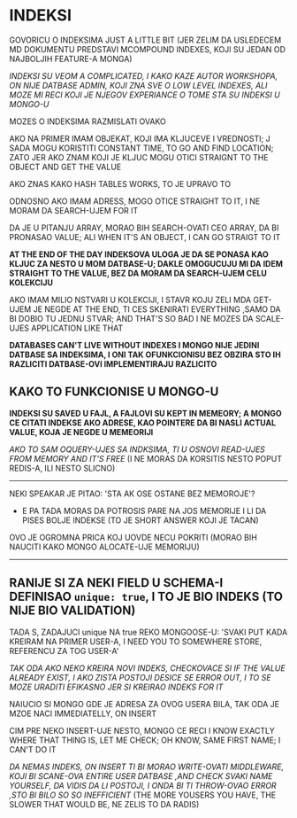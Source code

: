 # INDEKSI

GOVORICU O INDEKSIMA JUST A LITTLE BIT (JER ZELIM DA  USLEDECEM MD DOKUMENTU PREDSTAVI MCOMPOUND INDEXES, KOJI SU JEDAN OD NAJBOLJIH FEATURE-A MONGA)

*INDEKSI SU VEOM A COMPLICATED, I KAKO KAZE AUTOR WORKSHOPA, ON NIJE DATBASE ADMIN, KOJI ZNA SVE O LOW LEVEL INDEXES, ALI MOZE MI RECI KOJI JE NJEGOV EXPERIANCE O TOME STA SU INDEKSI U MONGO-U*

MOZES O INDEKSIMA RAZMISLATI OVAKO

AKO NA PRIMER IMAM OBJEKAT, KOJI IMA KLJUCEVE I VREDNOSTI; J SADA MOGU KORISTITI CONSTANT TIME, TO GO AND FIND LOCATION; ZATO JER AKO ZNAM KOJI JE KLJUC MOGU OTICI STRAIGNT TO THE OBJECT AND GET THE VALUE

AKO ZNAS KAKO HASH TABLES WORKS, TO JE UPRAVO TO

ODNOSNO AKO IMAM ADRESS, MOGO OTICE STRAIGHT TO IT, I NE MORAM DA SEARCH-UJEM FOR IT

DA JE U PITANJU ARRAY, MORAO BIH SEARCH-OVATI CEO ARRAY, DA BI PRONASAO VALUE; ALI WHEN IT'S AN OBJECT, I CAN GO STRAIGT TO IT

**AT THE END OF THE DAY INDEKSOVA ULOGA JE DA SE PONASA KAO KLJUC ZA NESTO U MOM DATBASE-U; DAKLE OMOGUCUJU MI DA IDEM STRAIGHT TO THE VALUE, BEZ DA MORAM DA SEARCH-UJEM CELU KOLEKCIJU**

AKO IMAM MILIO NSTVARI U KOLEKCIJI, I STAVR KOJU ZELI MDA GET-UJEM JE NEGDE AT THE END, TI CES SKENIRATI EVERYTHING ,SAMO DA BI DOBIO TU JEDNU STVAR; AND THAT'S SO BAD I NE MOZES DA SCALE-UJES APPLICATION LIKE THAT

**DATABASES CAN'T LIVE WITHOUT INDEXES I MONGO NIJE JEDINI DATBASE SA INDEKSIMA, I ONI TAK OFUNKCIONISU BEZ OBZIRA STO IH RAZLICITI DATBASE-OVI IMPLEMENTIRAJU RAZLICITO**

## KAKO TO FUNKCIONISE U MONGO-U

**INDEKSI SU SAVED U FAJL,  A FAJLOVI SU KEPT IN MEMEORY; A MONGO CE CITATI INDEKSE AKO ADRESE, KAO POINTERE DA BI NASLI ACTUAL VALUE, KOJA JE NEGDE U MEMEORIJI**

*AKO TO SAM OQUERY-UJES SA INDKSIMA, TI U OSNOVI READ-UJES FROM MEMORY AND IT'S FREE* (I NE MORAS DA KORSITIS NESTO POPUT REDIS-A, ILI NESTO SLICNO)

*****

NEKI SPEAKAR JE PITAO: 'STA AK OSE OSTANE BEZ MEMOROJE'?

- E PA TADA MORAS DA POTROSIS PARE NA JOS MEMORIJE I LI DA PISES BOLJE INDEKSE (TO JE SHORT ANSWER KOJI JE TACAN)

OVO JE OGROMNA PRICA KOJ UOVDE NECU POKRITI (MORAO BIH NAUCITI KAKO MONGO ALOCATE-UJE MEMORIJU)

*****

## RANIJE SI ZA NEKI FIELD U SCHEMA-I DEFINISAO **`unique: true`**, I TO JE BIO INDEKS (TO NIJE BIO VALIDATION)

TADA S, ZADAJUCI unique NA true REKO MONGOOSE-U: 'SVAKI PUT KADA KREIRAM NA PRIMER USER-A, I NEED YOU TO SOMEWHERE STORE, REFERENCU ZA TOG USER-A'

*TAK ODA AKO NEKO KREIRA NOVI INDEKS, CHECKOVACE SI IF THE VALUE ALREADY EXIST, I AKO ZISTA POSTOJI DESICE SE ERROR OUT, I TO SE MOZE URADITI EFIKASNO JER SI KREIRAO INDEKS FOR IT*

NAIUCIO SI MONGO GDE JE ADRESA ZA OVOG USERA BILA, TAK ODA JE MZOE NACI IMMEDIATELLY, ON INSERT

CIM PRE NEKO INSERT-UJE NESTO, MONGO CE RECI I KNOW EXACTLY WHERE THAT THING IS, LET ME CHECK; OH KNOW, SAME FIRST NAME; I CAN'T DO IT

*DA NEMAS INDEKS, ON INSERT TI BI MORAO WRITE-OVATI MIDDLEWARE, KOJI BI SCANE-OVA ENTIRE USER DATBASE ,AND CHECK SVAKI NAME YOURSELF, DA VIDIS DA LI POSTOJI, I ONDA BI TI THROW-OVAO ERROR ,STO BI BILO SO SO INEFFICIENT* (THE MORE YOUSERS YOU HAVE, THE SLOWER THAT WOULD BE, NE ZELIS TO DA RADIS)
